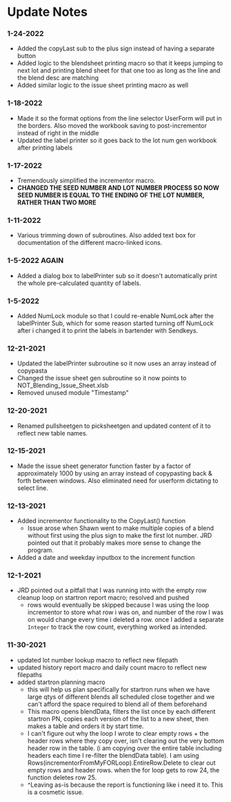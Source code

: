 # Update Notes

### 1-24-2022
 - Added the copyLast sub to the plus sign instead of having a separate button
 - Added logic to the blendsheet printing macro so that it keeps jumping to next lot and printing blend sheet for that one too as long as the line and the blend desc are matching 
 - Added similar logic to the issue sheet printing macro as well 
 
### 1-18-2022
 - Made it so the format options from the line selector UserForm will put in the borders. Also moved the workbook saving to post-incrementor instead of right in the middle
 - Updated the label printer so it goes back to the lot num gen workbook after printing labels

### 1-17-2022
 - Tremendously simplified the incrementor macro. 
 - **CHANGED THE SEED NUMBER AND LOT NUMBER PROCESS SO NOW SEED NUMBER IS EQUAL TO THE ENDING OF THE LOT NUMBER, RATHER THAN TWO MORE** 

### 1-11-2022
 - Various trimming down of subroutines. Also added text box for documentation of the different macro-linked icons. 

### 1-5-2022 AGAIN
 - Added a dialog box to labelPrinter sub so it doesn't automatically print the whole pre-calculated quantity of labels.

### 1-5-2022 
 - Added NumLock module so that I could re-enable NumLock after the labelPrinter Sub, which for some reason started turning off NumLock after i changed it to print the labels in bartender with Sendkeys.

### 12-21-2021
 - Updated the labelPrinter subroutine so it now uses an array instead of copypasta
 - Changed the issue sheet gen subroutine so it now points to NOT_Blending_Issue_Sheet.xlsb
 - Removed unused module "Timestamp"

### 12-20-2021
 - Renamed pullsheetgen to picksheetgen and updated content of it to reflect new table names.

### 12-15-2021
 - Made the issue sheet generator function faster by a factor of approximately 1000 by using an array instead of copypasting back & forth between windows. Also eliminated need for userform dictating to select line. 

### 12-13-2021 
 - Added incrementor functionality to the CopyLast() function 
	 - Issue arose when Shawn went to make multiple copies of a blend without first using the plus sign to make the first lot number. JRD pointed out that it probably makes more sense to change the program. 
 - Added a date and weekday inputbox to the increment function

### 12-1-2021
 - JRD pointed out a pitfall that I was running into with the empty row cleanup loop on startron report macro; resolved and pushed
     - rows would eventually be skipped because I was using the loop incrementor to store what row i was on, and number of the row I was on would change every time i deleted a row. once I added a separate `Integer` to track the row count, everything worked as intended. 

### 11-30-2021
 - updated lot number lookup macro to reflect new filepath
 - updated history report macro and daily count macro to reflect new filepaths
 - added startron planning macro
     - this will help us plan specifically for startron runs when we have large qtys of different blends all scheduled close together and we can't afford the space required to blend all of them beforehand 
   	 - This macro opens blendData, filters the list once by each different startron PN, copies each version of the list to a new sheet, then makes a table and orders it by start time.
   	 - I can't figure out why the loop I wrote to clear empty rows + the header rows where they copy over, isn't clearing out the very bottom header row in the table. (i am copying over the entire table including headers each time I re-filter the blendData table). I am using Rows(incrementorFromMyFORLoop).EntireRow.Delete to clear out empty rows and header rows. when the for loop gets to row 24, the function deletes row 25.
   	 - ^Leaving as-is because the report is functioning like i need it to. This is a cosmetic issue.
